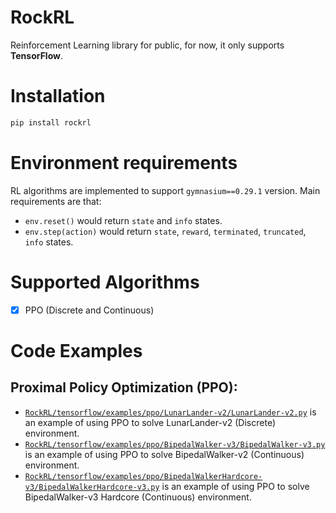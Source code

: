 # RockRL
Reinforcement Learning library for public, for now, it only supports **TensorFlow**.

# Installation
```bash
pip install rockrl
```

# Environment requirements
RL algorithms are implemented to support `gymnasium==0.29.1` version. Main requirements are that:
- `env.reset()` would return `state` and `info` states.
- `env.step(action)` would return `state`, `reward`, `terminated`, `truncated`, `info` states.

# Supported Algorithms
- [x] PPO (Discrete and Continuous)

# Code Examples
## Proximal Policy Optimization (PPO):
- [```RockRL/tensorflow/examples/ppo/LunarLander-v2/LunarLander-v2.py```](https://github.com/pythonlessons/RockRL/tree/main/rockrl/tensorflow/examples/ppo/LunarLander-v2) is an example of using PPO to solve LunarLander-v2 (Discrete) environment.
- [```RockRL/tensorflow/examples/ppo/BipedalWalker-v3/BipedalWalker-v3.py```](https://github.com/pythonlessons/RockRL/tree/main/rockrl/tensorflow/examples/ppo/BipedalWalker-v3) is an example of using PPO to solve BipedalWalker-v2 (Continuous) environment.
- [```RockRL/tensorflow/examples/ppo/BipedalWalkerHardcore-v3/BipedalWalkerHardcore-v3.py```](https://github.com/pythonlessons/RockRL/tree/main/rockrl/tensorflow/examples/ppo/BipedalWalkerHardcore-v3) is an example of using PPO to solve BipedalWalker-v3 Hardcore (Continuous) environment.
